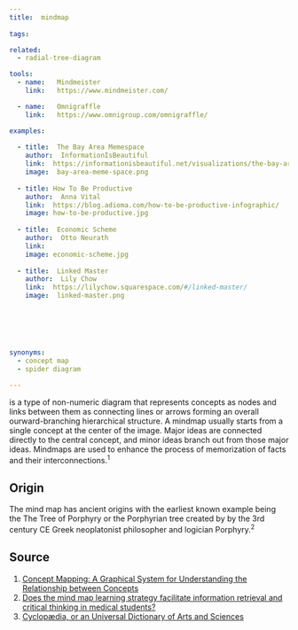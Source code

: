 ```yaml
---
title:  mindmap
  
tags:

related:
  - radial-tree-diagram

tools:
  - name:   Mindmeister
    link:   https://www.mindmeister.com/

  - name:   Omnigraffle
    link:   https://www.omnigroup.com/omnigraffle/

examples:
  
  - title:  The Bay Area Memespace
    author:  InformationIsBeautiful
    link:  https://informationisbeautiful.net/visualizations/the-bay-area-memespace-silicon-valleys-most-contagious-ideas/
    image:  bay-area-meme-space.png
    
  - title: How To Be Productive
    author:  Anna Vital
    link:  https://blog.adioma.com/how-to-be-productive-infographic/
    image: how-to-be-productive.jpg
 
  - title:  Economic Scheme
    author:  Otto Neurath
    link:
    image: economic-scheme.jpg
  
  - title:  Linked Master
    author:  Lily Chow
    link:  https://lilychow.squarespace.com/#/linked-master/
    image:  linked-master.png
  
  
  
  
  

synonyms:
  - concept map
  - spider diagram

---
```


is a type of non-numeric diagram that represents concepts as nodes and links between them as connecting lines or arrows forming an overall ourward-branching hierarchical structure. A mindmap usually starts from a single concept at the center of the image. Major ideas are connected directly to the central concept, and minor ideas branch out from those major ideas. Mindmaps are used to enhance the process of memorization of facts and their interconnections.<sup>1</sup> 

<!--more-->

## Origin
The mind map has ancient origins with the earliest known example being the The Tree of Porphyry or the Porphyrian tree created by by the 3rd century CE Greek neoplatonist philosopher and logician Porphyry.<sup>2</sup>

## Source
1. [Concept Mapping: A Graphical System for Understanding the Relationship between Concepts](https://files.eric.ed.gov/fulltext/ED407938.pdf)
2. [Does the mind map learning strategy facilitate information retrieval and critical thinking in medical students?](https://bmcmededuc.biomedcentral.com/articles/10.1186/1472-6920-10-61)
3. [Cyclopædia, or an Universal Dictionary of Arts and Sciences](http://digicoll.library.wisc.edu/cgi-bin/HistSciTech/HistSciTech-idx?type=turn&id=HistSciTech.Cyclopaedia01&entity=HistSciTech.Cyclopaedia01.p0168)
